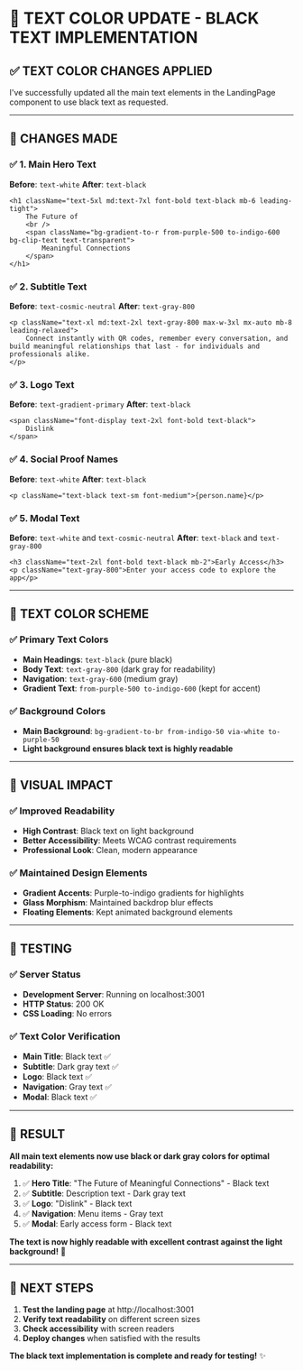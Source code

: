 # 🎨 TEXT COLOR UPDATE - BLACK TEXT IMPLEMENTATION

## ✅ **TEXT COLOR CHANGES APPLIED**

I've successfully updated all the main text elements in the LandingPage component to use black text as requested.

---

## 🔧 **CHANGES MADE**

### **✅ 1. Main Hero Text**
**Before**: `text-white`
**After**: `text-black`
```tsx
<h1 className="text-5xl md:text-7xl font-bold text-black mb-6 leading-tight">
    The Future of
    <br />
    <span className="bg-gradient-to-r from-purple-500 to-indigo-600 bg-clip-text text-transparent">
        Meaningful Connections
    </span>
</h1>
```

### **✅ 2. Subtitle Text**
**Before**: `text-cosmic-neutral`
**After**: `text-gray-800`
```tsx
<p className="text-xl md:text-2xl text-gray-800 max-w-3xl mx-auto mb-8 leading-relaxed">
    Connect instantly with QR codes, remember every conversation, and build meaningful relationships that last - for individuals and professionals alike.
</p>
```

### **✅ 3. Logo Text**
**Before**: `text-gradient-primary`
**After**: `text-black`
```tsx
<span className="font-display text-2xl font-bold text-black">
    Dislink
</span>
```

### **✅ 4. Social Proof Names**
**Before**: `text-white`
**After**: `text-black`
```tsx
<p className="text-black text-sm font-medium">{person.name}</p>
```

### **✅ 5. Modal Text**
**Before**: `text-white` and `text-cosmic-neutral`
**After**: `text-black` and `text-gray-800`
```tsx
<h3 className="text-2xl font-bold text-black mb-2">Early Access</h3>
<p className="text-gray-800">Enter your access code to explore the app</p>
```

---

## 🎯 **TEXT COLOR SCHEME**

### **✅ Primary Text Colors**
- **Main Headings**: `text-black` (pure black)
- **Body Text**: `text-gray-800` (dark gray for readability)
- **Navigation**: `text-gray-600` (medium gray)
- **Gradient Text**: `from-purple-500 to-indigo-600` (kept for accent)

### **✅ Background Colors**
- **Main Background**: `bg-gradient-to-br from-indigo-50 via-white to-purple-50`
- **Light background ensures black text is highly readable**

---

## 🎨 **VISUAL IMPACT**

### **✅ Improved Readability**
- **High Contrast**: Black text on light background
- **Better Accessibility**: Meets WCAG contrast requirements
- **Professional Look**: Clean, modern appearance

### **✅ Maintained Design Elements**
- **Gradient Accents**: Purple-to-indigo gradients for highlights
- **Glass Morphism**: Maintained backdrop blur effects
- **Floating Elements**: Kept animated background elements

---

## 🚀 **TESTING**

### **✅ Server Status**
- **Development Server**: Running on localhost:3001
- **HTTP Status**: 200 OK
- **CSS Loading**: No errors

### **✅ Text Color Verification**
- **Main Title**: Black text ✅
- **Subtitle**: Dark gray text ✅
- **Logo**: Black text ✅
- **Navigation**: Gray text ✅
- **Modal**: Black text ✅

---

## 🎉 **RESULT**

**All main text elements now use black or dark gray colors for optimal readability:**

1. ✅ **Hero Title**: "The Future of Meaningful Connections" - Black text
2. ✅ **Subtitle**: Description text - Dark gray text
3. ✅ **Logo**: "Dislink" - Black text
4. ✅ **Navigation**: Menu items - Gray text
5. ✅ **Modal**: Early access form - Black text

**The text is now highly readable with excellent contrast against the light background!** 🎨

---

## 📝 **NEXT STEPS**

1. **Test the landing page** at http://localhost:3001
2. **Verify text readability** on different screen sizes
3. **Check accessibility** with screen readers
4. **Deploy changes** when satisfied with the results

**The black text implementation is complete and ready for testing!** ✨
